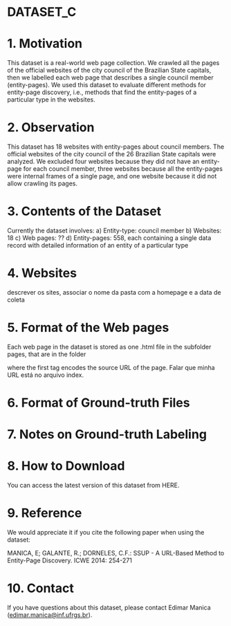# DATASET_C

# 1. Motivation
This dataset is a real-world web page collection. We crawled all the pages of the official websites of the city council of the Brazilian State capitals, then we labelled each web page that describes a single council member (entity-pages). We used this dataset to evaluate different methods for entity-page discovery, i.e., methods that find the entity-pages of a particular type in the websites.

# 2. Observation
This dataset has 18 websites with entity-pages about council members. The official websites of the city council of the 26 Brazilian State capitals were analyzed. We excluded four websites because they did not have an entity-page for each council member, three websites because all the entity-pages were internal frames of a single page, and one website because it did not allow crawling its pages.

# 3. Contents of the Dataset
Currently the dataset involves:
a) Entity-type: council member
b) Websites: 18
c) Web pages: ??
d) Entity-pages: 558, each containing a single data record with detailed information of an entity of a particular type

# 4. Websites

descrever os sites, associar o nome da pasta com a homepage e a data de coleta

# 5. Format of the Web pages
Each web page in the dataset is stored as one .html file in the subfolder pages, that are in the folder 

where the first tag encodes the source URL of the page.
Falar que minha URL está no arquivo index.

# 6. Format of Ground-truth Files

# 7. Notes on Ground-truth Labeling

# 8. How to Download

You can access the latest version of this dataset from HERE.

# 9. Reference

We would appreciate it if you cite the following paper when using the dataset:

MANICA, E; GALANTE, R.; DORNELES, C.F.: SSUP - A URL-Based Method to Entity-Page Discovery. ICWE 2014: 254-271

# 10. Contact

If you have questions about this dataset, please contact Edimar Manica (edimar.manica@inf.ufrgs.br).


